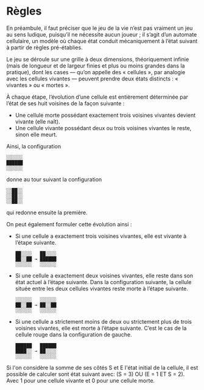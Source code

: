 Règles
======

En préambule, il faut préciser que le jeu de la vie n’est pas vraiment un jeu au sens ludique, puisqu’il ne nécessite aucun joueur ; il s’agit d’un automate cellulaire, un modèle où chaque état conduit mécaniquement à l’état suivant à partir de règles pré-établies.

Le jeu se déroule sur une grille à deux dimensions, théoriquement infinie (mais de longueur et de largeur finies et plus ou moins grandes dans la pratique), dont les cases — qu’on appelle des « cellules », par analogie avec les cellules vivantes — peuvent prendre deux états distincts : « vivantes » ou « mortes ».

À chaque étape, l’évolution d’une cellule est entièrement déterminée par l’état de ses huit voisines de la façon suivante :

  * Une cellule morte possédant exactement trois voisines vivantes devient vivante (elle naît).
  * Une cellule vivante possédant deux ou trois voisines vivantes le reste, sinon elle meurt.

Ainsi, la configuration

    ░░░░░░
    ██████
    ░░░░░░

donne au tour suivant la configuration

    ░░██░░
    ░░██░░
    ░░██░░

qui redonne ensuite la première.

On peut également formuler cette évolution ainsi :

  * Si une cellule a exactement trois voisines vivantes, elle est vivante à l’étape suivante.

        ██░░░░   ██░░░░
        ██░░██ → ██████
        ░░░░░░   ░░░░░░

  * Si une cellule a exactement deux voisines vivantes, elle reste dans son état actuel à l’étape suivante. Dans la configuration suivante, la cellule située entre les deux cellules vivantes reste morte à l’étape suivante.

        ░░░░░░   ░░░░░░
        ██░░██ → ██░░██
        ░░░░░░   ░░░░░░

  * Si une cellule a strictement moins de deux ou strictement plus de trois voisines vivantes, elle est morte à l’étape suivante. C’est le cas de la cellule rouge dans la configuration de gauche.

        ██████   ██████
        ████░░ → ██░░░░
        ░░░░░░   ░░░░░░

Si l'on considère la somme de ses côtés S et E l'état initial de la cellule, il est possible de calculer sont état suivant avec: (S = 3) OU (E = 1 ET S = 2). Avec 1 pour une cellule vivante et 0 pour une cellule morte.
